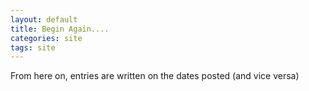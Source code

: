 ```yaml
---
layout: default
title: Begin Again....
categories: site
tags: site
---
```

<p>From here on, entries are written on the dates posted (and vice versa)</p>